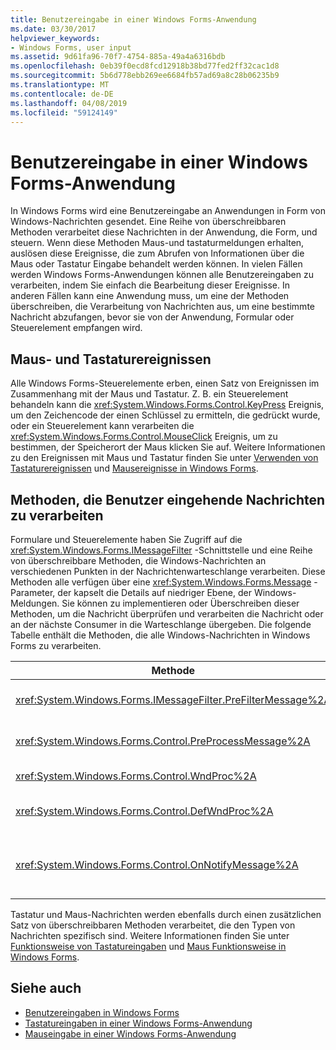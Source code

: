 ```yaml
---
title: Benutzereingabe in einer Windows Forms-Anwendung
ms.date: 03/30/2017
helpviewer_keywords:
- Windows Forms, user input
ms.assetid: 9d61fa96-70f7-4754-885a-49a4a6316bdb
ms.openlocfilehash: 0eb39f0ecd8fcd12918b38bd77fed2ff32cac1d8
ms.sourcegitcommit: 5b6d778ebb269ee6684fb57ad69a8c28b06235b9
ms.translationtype: MT
ms.contentlocale: de-DE
ms.lasthandoff: 04/08/2019
ms.locfileid: "59124149"
---
```

# <a name="user-input-in-a-windows-forms-application"></a>Benutzereingabe in einer Windows Forms-Anwendung
In Windows Forms wird eine Benutzereingabe an Anwendungen in Form von Windows-Nachrichten gesendet. Eine Reihe von überschreibbaren Methoden verarbeitet diese Nachrichten in der Anwendung, die Form, und steuern. Wenn diese Methoden Maus-und tastaturmeldungen erhalten, auslösen diese Ereignisse, die zum Abrufen von Informationen über die Maus oder Tastatur Eingabe behandelt werden können. In vielen Fällen werden Windows Forms-Anwendungen können alle Benutzereingaben zu verarbeiten, indem Sie einfach die Bearbeitung dieser Ereignisse. In anderen Fällen kann eine Anwendung muss, um eine der Methoden überschreiben, die Verarbeitung von Nachrichten aus, um eine bestimmte Nachricht abzufangen, bevor sie von der Anwendung, Formular oder Steuerelement empfangen wird.  
  
## <a name="mouse-and-keyboard-events"></a>Maus- und Tastaturereignissen  
 Alle Windows Forms-Steuerelemente erben, einen Satz von Ereignissen im Zusammenhang mit der Maus und Tastatur. Z. B. ein Steuerelement behandeln kann die <xref:System.Windows.Forms.Control.KeyPress> Ereignis, um den Zeichencode der einen Schlüssel zu ermitteln, die gedrückt wurde, oder ein Steuerelement kann verarbeiten die <xref:System.Windows.Forms.Control.MouseClick> Ereignis, um zu bestimmen, der Speicherort der Maus klicken Sie auf. Weitere Informationen zu den Ereignissen mit Maus und Tastatur finden Sie unter [Verwenden von Tastaturereignissen](using-keyboard-events.md) und [Mausereignisse in Windows Forms](mouse-events-in-windows-forms.md).  
  
## <a name="methods-that-process-user-input-messages"></a>Methoden, die Benutzer eingehende Nachrichten zu verarbeiten  
 Formulare und Steuerelemente haben Sie Zugriff auf die <xref:System.Windows.Forms.IMessageFilter> -Schnittstelle und eine Reihe von überschreibbare Methoden, die Windows-Nachrichten an verschiedenen Punkten in der Nachrichtenwarteschlange verarbeiten. Diese Methoden alle verfügen über eine <xref:System.Windows.Forms.Message> -Parameter, der kapselt die Details auf niedriger Ebene, der Windows-Meldungen. Sie können zu implementieren oder Überschreiben dieser Methoden, um die Nachricht überprüfen und verarbeiten die Nachricht oder an der nächste Consumer in die Warteschlange übergeben. Die folgende Tabelle enthält die Methoden, die alle Windows-Nachrichten in Windows Forms zu verarbeiten.  
  
|Methode|Hinweise|  
|------------|-----------|  
|<xref:System.Windows.Forms.IMessageFilter.PreFilterMessage%2A>|Diese Methode fängt die in der Warteschlange (auch bekannt als bereitgestellte) Windows-Nachrichten auf Anwendungsebene ab.|  
|<xref:System.Windows.Forms.Control.PreProcessMessage%2A>|Diese Methode fängt die Windows-Nachrichten auf dem Formular und Steuerelement-Ebene ab, bevor sie verarbeitet wurden.|  
|<xref:System.Windows.Forms.Control.WndProc%2A>|Diese Methode verarbeitet Windows-Nachrichten auf dem Formular und Steuerelement-Ebene.|  
|<xref:System.Windows.Forms.Control.DefWndProc%2A>|Diese Methode führt die standardverarbeitung von Windows-Meldungen auf der Ebene Formular und Steuerelement. Dadurch wird die minimale Funktionalität eines Fensters.|  
|<xref:System.Windows.Forms.Control.OnNotifyMessage%2A>|Diese Methode fängt die Nachrichten auf der Ebene Formular und Steuerelement ab, nachdem sie verarbeitet wurden. Die <xref:System.Windows.Forms.ControlStyles.EnableNotifyMessage> Formatbit muss festgelegt werden, damit diese Methode aufgerufen werden.|  
  
 Tastatur und Maus-Nachrichten werden ebenfalls durch einen zusätzlichen Satz von überschreibbaren Methoden verarbeitet, die den Typen von Nachrichten spezifisch sind. Weitere Informationen finden Sie unter [Funktionsweise von Tastatureingaben](how-keyboard-input-works.md) und [Maus Funktionsweise in Windows Forms](how-mouse-input-works-in-windows-forms.md).  
  
## <a name="see-also"></a>Siehe auch

- [Benutzereingaben in Windows Forms](user-input-in-windows-forms.md)
- [Tastatureingaben in einer Windows Forms-Anwendung](keyboard-input-in-a-windows-forms-application.md)
- [Mauseingabe in einer Windows Forms-Anwendung](mouse-input-in-a-windows-forms-application.md)
